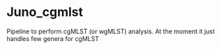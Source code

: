 # Juno_cgmlst
Pipeline to perform cgMLST (or wgMLST) analysis. At the moment it just handles few genera for cgMLST
